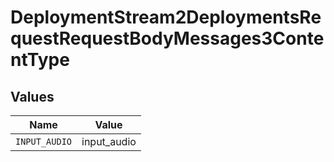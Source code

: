 # DeploymentStream2DeploymentsRequestRequestBodyMessages3ContentType


## Values

| Name          | Value         |
| ------------- | ------------- |
| `INPUT_AUDIO` | input_audio   |